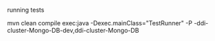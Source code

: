 running tests

mvn clean compile exec:java -Dexec.mainClass="TestRunner" -P -ddi-cluster-Mongo-DB-dev,ddi-cluster-Mongo-DB
